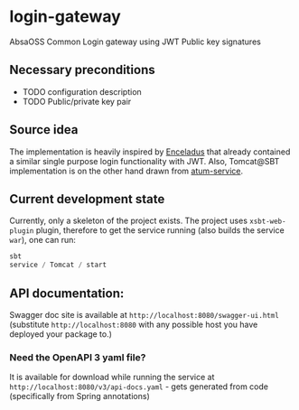 # login-gateway
AbsaOSS Common Login gateway using JWT Public key signatures

## Necessary preconditions
  - TODO configuration description
  - TODO Public/private key pair

## Source idea
The implementation is heavily inspired by [Enceladus](https://github.com/AbsaOSS/enceladus) that already contained 
a similar single purpose login functionality with JWT. Also, Tomcat@SBT implementation is on the other hand drawn from 
[atum-service](https://github.com/AbsaOSS/atum-service).


## Current development state
Currently, only a skeleton of the project exists. The project uses `xsbt-web-plugin` plugin, therefore to get
the service running (also builds the service `war`), one can run:

```sbt
sbt
service / Tomcat / start
```

## API documentation:
Swagger doc site is available at `http://localhost:8080/swagger-ui.html`
(substitute `http://localhost:8080` with any possible host you have deployed your package to.)
### Need the OpenAPI 3 yaml file?
It is available for download while running the service at `http://localhost:8080/v3/api-docs.yaml` - 
gets generated from code (specifically from Spring annotations) 
